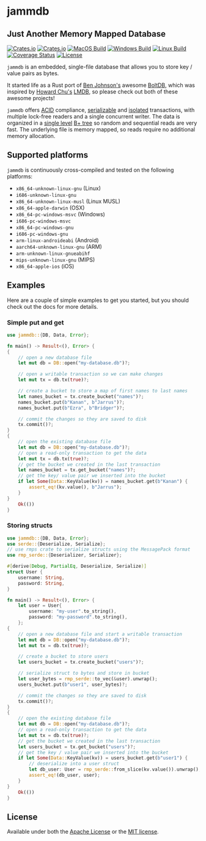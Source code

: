 # jammdb

## Just Another Memory Mapped Database

[![Crates.io](https://img.shields.io/crates/v/jammdb?style=flat-square)](https://crates.io/crates/jammdb)
[![Crates.io](https://img.shields.io/badge/docs-latest-blue.svg?style=flat-square)](https://docs.rs/jammdb)
[![MacOS Build](https://img.shields.io/travis/com/pjtatlow/jammdb?logo=apple&style=flat-square)](https://travis-ci.com/github/pjtatlow/jammdb)
[![Windows Build](https://img.shields.io/appveyor/build/pjtatlow/jammdb?logo=windows)](https://ci.appveyor.com/project/pjtatlow/jammdb)
[![Linux Build](https://img.shields.io/travis/com/pjtatlow/jammdb?logo=linux&style=flat-square)](https://travis-ci.com/github/pjtatlow/jammdb)
[![Coverage Status](https://img.shields.io/codecov/c/gh/pjtatlow/jammdb?style=flat-square)](https://codecov.io/gh/pjtatlow/jammdb)
[![License](https://img.shields.io/crates/l/jammdb?style=flat-square)](https://crates.io/crates/jammdb)


`jammdb` is an embedded, single-file database that allows you to store key / value pairs as bytes.

It started life as a Rust port of [Ben Johnson's](https://twitter.com/benbjohnson) awesome [BoltDB](https://github.com/boltdb/bolt),
which was inspired by [Howard Chu's](https://twitter.com/hyc_symas) [LMDB](http://symas.com/mdb/),
so please check out both of these awesome projects!

`jammdb` offers
[ACID](https://en.wikipedia.org/wiki/ACID) compliance,
[serializable](https://en.wikipedia.org/wiki/Serializability) and
[isolated](https://en.wikipedia.org/wiki/Isolation_(database_systems)) transactions,
with multiple lock-free readers and a single concurrent writer. The data is organized in a
[single level](https://en.wikipedia.org/wiki/Single-level_store) [B+ tree](https://en.wikipedia.org/wiki/B%2B_tree)
so random and sequential reads are very fast. The underlying file is memory mapped, so reads require no additional memory allocation.

## Supported platforms
`jammdb` is continuously cross-compiled and tested on the following platforms:
  * `x86_64-unknown-linux-gnu` (Linux)
  * `i686-unknown-linux-gnu`
  * `x86_64-unknown-linux-musl` (Linux MUSL)
  * `x86_64-apple-darwin` (OSX)
  * `x86_64-pc-windows-msvc` (Windows)
  * `i686-pc-windows-msvc`
  * `x86_64-pc-windows-gnu`
  * `i686-pc-windows-gnu`
  * `arm-linux-androideabi` (Android)
  * `aarch64-unknown-linux-gnu` (ARM)
  * `arm-unknown-linux-gnueabihf`
  * `mips-unknown-linux-gnu` (MIPS)
  * `x86_64-apple-ios` (iOS)

## Examples

Here are a couple of simple examples to get you started, but you should check out the docs for more details.

### Simple put and get
```rust
use jammdb::{DB, Data, Error};

fn main() -> Result<(), Error> {
{
    // open a new database file
    let mut db = DB::open("my-database.db")?;

    // open a writable transaction so we can make changes
    let mut tx = db.tx(true)?;

    // create a bucket to store a map of first names to last names
    let names_bucket = tx.create_bucket("names")?;
    names_bucket.put(b"Kanan", b"Jarrus")?;
    names_bucket.put(b"Ezra", b"Bridger")?;

    // commit the changes so they are saved to disk
    tx.commit()?;
}
{
    // open the existing database file
    let mut db = DB::open("my-database.db")?;
    // open a read-only transaction to get the data
    let mut tx = db.tx(true)?;
    // get the bucket we created in the last transaction
    let names_bucket = tx.get_bucket("names")?;
    // get the key/ value pair we inserted into the bucket
    if let Some(Data::KeyValue(kv)) = names_bucket.get(b"Kanan") {
        assert_eq!(kv.value(), b"Jarrus");
    }
}
    Ok(())
}
```

### Storing structs
```rust
use jammdb::{DB, Data, Error};
use serde::{Deserialize, Serialize};
// use rmps crate to serialize structs using the MessagePack format
use rmp_serde::{Deserializer, Serializer};

#[derive(Debug, PartialEq, Deserialize, Serialize)]
struct User {
    username: String,
    password: String,
}

fn main() -> Result<(), Error> {
    let user = User{
        username: "my-user".to_string(),
        password: "my-password".to_string(),
    };
{
    // open a new database file and start a writable transaction
    let mut db = DB::open("my-database.db")?;
    let mut tx = db.tx(true)?;

    // create a bucket to store users
    let users_bucket = tx.create_bucket("users")?;

    // serialize struct to bytes and store in bucket
    let user_bytes = rmp_serde::to_vec(&user).unwrap();
    users_bucket.put(b"user1", user_bytes)?;

    // commit the changes so they are saved to disk
    tx.commit()?;
}
{
    // open the existing database file
    let mut db = DB::open("my-database.db")?;
    // open a read-only transaction to get the data
    let mut tx = db.tx(true)?;
    // get the bucket we created in the last transaction
    let users_bucket = tx.get_bucket("users")?;
    // get the key / value pair we inserted into the bucket
    if let Some(Data::KeyValue(kv)) = users_bucket.get(b"user1") {
        // deserialize into a user struct
        let db_user: User = rmp_serde::from_slice(kv.value()).unwrap();
        assert_eq!(db_user, user);
    }
}
    Ok(())
}
```

## License

Available under both the [Apache License](LICENSE-APACHE) or the [MIT license](LICENSE-MIT).

